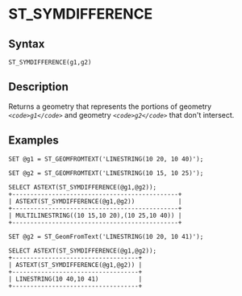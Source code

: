 
# ST_SYMDIFFERENCE

## Syntax


```
ST_SYMDIFFERENCE(g1,g2)
```

## Description


Returns a geometry that represents the portions of geometry *`<code>g1</code>`* and geometry *`<code>g2</code>`* that don't intersect.


## Examples


```
SET @g1 = ST_GEOMFROMTEXT('LINESTRING(10 20, 10 40)');

SET @g2 = ST_GEOMFROMTEXT('LINESTRING(10 15, 10 25)');

SELECT ASTEXT(ST_SYMDIFFERENCE(@g1,@g2));
+----------------------------------------------+
| ASTEXT(ST_SYMDIFFERENCE(@g1,@g2))            |
+----------------------------------------------+
| MULTILINESTRING((10 15,10 20),(10 25,10 40)) |
+----------------------------------------------+

SET @g2 = ST_GeomFromText('LINESTRING(10 20, 10 41)');

SELECT ASTEXT(ST_SYMDIFFERENCE(@g1,@g2));
+-----------------------------------+
| ASTEXT(ST_SYMDIFFERENCE(@g1,@g2)) |
+-----------------------------------+
| LINESTRING(10 40,10 41)           |
+-----------------------------------+
```
